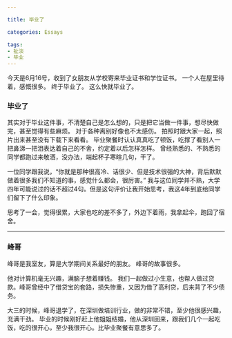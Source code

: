 ```yaml
---

title: 毕业了

categories: Essays

tags:
- 扯淡
- 毕业
---
```


今天是6月16号，收到了女朋友从学校寄来毕业证书和学位证书。
一个人在屋里待着，感慨很多。
终于毕业了。
这么快就毕业了。

<!-- more -->
### 毕业了

其实对于毕业这件事，不清楚自己是怎么想的，只是把它当做一件事，想尽快做完，甚至觉得有些麻烦。
对于各种离别好像也不太感伤。
拍照时跟大家一起，照片出来甚至没有下载下来看看。
毕业聚餐时认认真真吃了顿饭，吃撑了看别人一把鼻涕一把泪表达着自己的不舍，约定着以后怎样怎样。
曾经熟悉的、不熟悉的同学都跑过来敬酒，没办法，端起杯子寒暄几句，干了。

一位同学跟我说，“你就是那种很高冷、话很少、但是技术很强的大神，背后默默做着很多我们不知道的事，感觉什么都会，很厉害。”  我与这位同学并不熟，大学四年可能说过的话不超过4句。但是这句评价让我开始思考，我这4年到底给同学们留下了什么印象。

思考了一会，觉得很累，大家也吃的差不多了，外边下着雨，我拿起伞，跑回了宿舍。

---
### 峰哥
峰哥是我室友，算是大学期间关系最好的朋友。
峰哥的故事很多。

他对计算机毫无兴趣，满脑子想着赚钱。
我们一起做过小生意，也帮人做过贷款。峰哥曾经中了借贷宝的套路，损失惨重，又因为借了高利贷，后来背了不少债务。

大三的时候，峰哥退学了，在深圳做培训行业，做的非常不错，至少他很感兴趣，充满干劲。
毕业的时候刚好赶上他姐姐结婚，他从深圳回来，跟我们几个一起吃饭，吃的很开心，至少我很开心。比毕业聚餐有意思多了。





